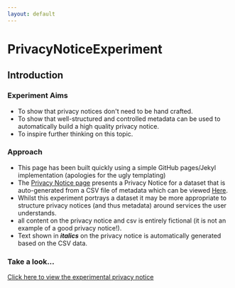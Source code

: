 ```yaml
---
layout: default
---
```


# PrivacyNoticeExperiment

## Introduction

### Experiment Aims

* To show that privacy notices don't need to be hand crafted.
* To show that well-structured and controlled metadata can be used to automatically build a high quality privacy notice.
* To inspire further thinking on this topic.

### Approach
* This page has been built quickly using a simple GitHub pages/Jekyl implementation (apologies for the ugly templating)
* The [Privacy Notice page](PrivacyNotice12345) presents a Privacy Notice for a dataset that is auto-generated from a CSV file of metadata which can be viewed [Here](https://github.com/andjnewman/PrivacyNoticeExperiment/blob/master/_data/goatlicences.csv).
* Whilst this experiment portrays a dataset it may be more appropriate to structure privacy notices (and thus metadata) around services the user understands.
* all content on the privacy notice and csv is entirely fictional (it is not an example of a good privacy notice!).
* Text shown in **_italics_** on the privacy notice is automatically generated based on the CSV data.

### Take a look...

[Click here to view the experimental privacy notice](PrivacyNotice12345)
